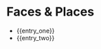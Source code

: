 # Faces & Places

<!--
Roster of important NPCs and noteworthy locations.
Link each entry to the relevant `_meta.md` file within `/worlds`.
-->

- {{entry_one}} <!-- character or location slug -->
- {{entry_two}} <!-- another notable face or place -->
